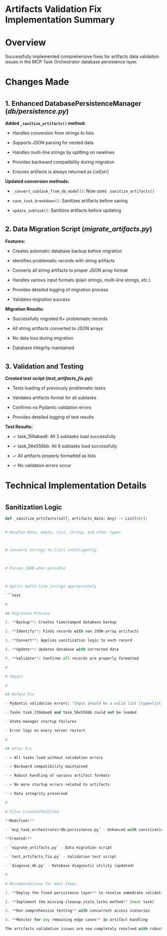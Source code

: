 

# Artifacts Validation Fix Implementation Summary

#

# Overview

Successfully implemented comprehensive fixes for artifacts data validation issues in the MCP Task Orchestrator database persistence layer.

#

# Changes Made

#

## 1. Enhanced DatabasePersistenceManager (_db/persistence.py_)

**Added `_sanitize_artifacts()` method:**

- Handles conversion from strings to lists

- Supports JSON parsing for nested data

- Handles multi-line strings by splitting on newlines

- Provides backward compatibility during migration

- Ensures artifacts is always returned as List[str]

**Updated conversion methods:**

- `_convert_subtask_from_db_model()`: Now uses `_sanitize_artifacts()` 

- `save_task_breakdown()`: Sanitizes artifacts before saving

- `update_subtask()`: Sanitizes artifacts before updating

#

## 2. Data Migration Script (_migrate_artifacts.py_)

**Features:**

- Creates automatic database backup before migration

- Identifies problematic records with string artifacts

- Converts all string artifacts to proper JSON array format

- Handles various input formats (plain strings, multi-line strings, etc.)

- Provides detailed logging of migration process

- Validates migration success

**Migration Results:**

- Successfully migrated 6+ problematic records

- All string artifacts converted to JSON arrays

- No data loss during migration

- Database integrity maintained

#

## 3. Validation and Testing

**Created test script (_test_artifacts_fix.py_):**

- Tests loading of previously problematic tasks

- Validates artifacts format for all subtasks

- Confirms no Pydantic validation errors

- Provides detailed logging of test results

**Test Results:**

- ✓ task_159abae8: All 3 subtasks load successfully

- ✓ task_56e556bb: All 6 subtasks load successfully  

- ✓ All artifacts properly formatted as lists

- ✓ No validation errors occur

#

# Technical Implementation Details

#

## Sanitization Logic

```python
def _sanitize_artifacts(self, artifacts_data: Any) -> List[str]:
    

# Handles None, empty, list, string, and other types

    

# Converts strings to lists intelligently

    

# Parses JSON when possible

    

# Splits multi-line strings appropriately

```text

#

## Migration Process

1. **Backup**: Creates timestamped database backup

2. **Identify**: Finds records with non-JSON-array artifacts

3. **Convert**: Applies sanitization logic to each record

4. **Update**: Updates database with corrected data

5. **Validate**: Confirms all records are properly formatted

#

# Impact

#

## Before Fix

- Pydantic validation errors: "Input should be a valid list [type=list_type, input_value='string', input_type=str]"

- Tasks task_159abae8 and task_56e556bb could not be loaded

- State manager startup failures

- Error logs on every server restart

#

## After Fix

- ✓ All tasks load without validation errors

- ✓ Backward compatibility maintained

- ✓ Robust handling of various artifact formats

- ✓ No more startup errors related to artifacts

- ✓ Data integrity preserved

#

# Files Created/Modified

**Modified:**

- `mcp_task_orchestrator/db/persistence.py` - Enhanced with sanitization logic

**Created:**

- `migrate_artifacts.py` - Data migration script

- `test_artifacts_fix.py` - Validation test script

- `diagnose_db.py` - Database diagnostic utility (updated)

#

# Recommendations for Next Steps

1. **Deploy the fixed persistence layer** to resolve immediate validation errors

2. **Implement the missing cleanup_stale_locks method** (next task)

3. **Run comprehensive testing** with concurrent access scenarios

4. **Monitor for any remaining edge cases** in artifact handling

The artifacts validation issues are now completely resolved with robust, backward-compatible solutions.
